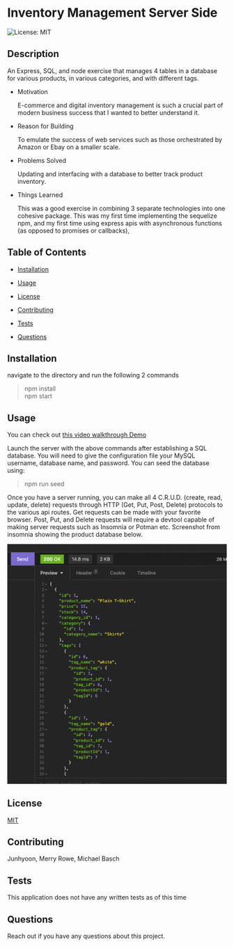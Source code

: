 # Inventory Management Server Side  

  ![License: MIT](https://img.shields.io/badge/License-MIT-yellow.svg)
  ## Description  

  An Express, SQL, and node exercise that manages 4 tables in a database for various products, in various categories, and with different tags.  

  * Motivation  

    E-commerce and digital inventory management is such a crucial part of modern business success that I wanted to better understand it.  

  * Reason for Building  

    To emulate the success of web services such as those orchestrated by Amazon or Ebay on a smaller scale.  

  * Problems Solved  

    Updating and interfacing with a database to better track product inventory.  

  * Things Learned  

    This was a good exercise in combining 3 separate technologies into one cohesive package. This was my first time implementing the sequelize npm, and my first time using express apis with asynchronous functions (as opposed to promises or callbacks),  
  ## Table of Contents  

  * [Installation](#installation)  

  * [Usage](#usage)  

  * [License](#license)  

  * [Contributing](#contributing)  

  * [Tests](#tests)  

  * [Questions](#questions)  
  ## Installation  

  navigate to the directory and run the following 2 commands  

  > npm install  
  > npm start  
  ## Usage  

  You can check out [this video walkthrough Demo](https://drive.google.com/file/d/1t2V2zc8JMfljUFVuHQTuGfYzDYkONgU8/view)

  Launch the server with the above commands after establishing a SQL database. You will need to give the configuration file your MySQL username, database name, and password. You can seed the database using:  
  > npm run seed
  
  Once you have a server running, you can make all 4 C.R.U.D. (create, read, update, delete) requests through HTTP (Get, Put, Post, Delete) protocols to the various api routes. Get requests can be made with your favorite browser. Post, Put, and Delete requests will require a devtool capable of making server requests such as Insomnia or Potman etc. Screenshot from insomnia showing the product database below.

  ![Insomnia Screenshot](./README_assets/insomnia-screenshot.png) 
  ## License  

  [MIT](https://opensource.org/licenses/MIT)  
  ## Contributing  

  Junhyoon, Merry Rowe, Michael Basch  
  ## Tests  
  
  This application does not have any written tests as of this time  
  ## Questions  

  Reach out if you have any questions about this project.
